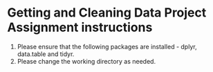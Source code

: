 # Getting and Cleaning Data Project Assignment instructions
1. Please ensure that the following packages are installed - dplyr, data.table and tidyr.
2. Please change the working directory as needed.
